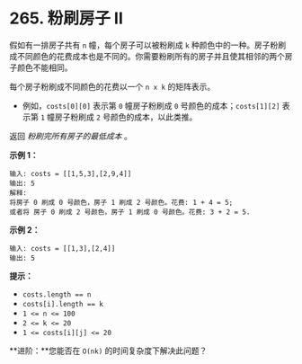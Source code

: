 # 265. 粉刷房子 II

假如有一排房子共有 `n` 幢，每个房子可以被粉刷成 `k` 种颜色中的一种。房子粉刷成不同颜色的花费成本也是不同的。你需要粉刷所有的房子并且使其相邻的两个房子颜色不能相同。

每个房子粉刷成不同颜色的花费以一个 `n x k` 的矩阵表示。

- 例如，`costs[0][0]` 表示第 `0` 幢房子粉刷成 `0` 号颜色的成本；`costs[1][2]` 表示第 `1` 幢房子粉刷成 `2` 号颜色的成本，以此类推。

返回 *粉刷完所有房子的最低成本* 。

**示例 1：**

```()
输入: costs = [[1,5,3],[2,9,4]]
输出: 5
解释: 
将房子 0 刷成 0 号颜色，房子 1 刷成 2 号颜色。花费: 1 + 4 = 5; 
或者将 房子 0 刷成 2 号颜色，房子 1 刷成 0 号颜色。花费: 3 + 2 = 5. 
```

**示例 2：**

```()
输入: costs = [[1,3],[2,4]]
输出: 5
```

**提示：**

- `costs.length == n`
- `costs[i].length == k`
- `1 <= n <= 100`
- `2 <= k <= 20`
- `1 <= costs[i][j] <= 20`

**进阶：**您能否在 `O(nk)` 的时间复杂度下解决此问题？

